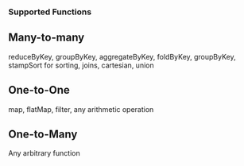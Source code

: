 ### Supported Functions
## Many-to-many
reduceByKey, groupByKey, aggregateByKey, foldByKey, groupByKey, stampSort for sorting, joins, cartesian, union
## One-to-One
map, flatMap, filter, any arithmetic operation
## One-to-Many
Any arbitrary function
